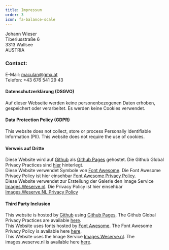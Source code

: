 ```yaml
---
title: Impressum
order: 3
icon: fa-balance-scale
---
```

Johann Wieser  
Tiberiusstraße 6  
3313 Wallsee  
AUSTRIA
### Contact:
E-Mail: maculan@gmx.at  
Telefon: +43 676 541 29 43
#### Datenschutzerklärung (DSGVO)
Auf dieser Webseite werden keine personenbezogenen Daten erhoben, gespeichert oder verarbeitet. Es werden keine Cookies verwendet.
#### Data Protection Policy (GDPR)
This website does not collect, store or process Personally Identifiable Information (PII). This website does not require the use of cookies.
#### Verweis auf Dritte
Diese Website wird auf [Github](https://www.github.com) als [Github Pages](https://pages.github.com) gehostet. Die Github Global Privacy Practices sind [hier](https://help.github.com/en/articles/global-privacy-practices) hinterlegt.  
Diese Website verwendet Symbole von [Font Awesome](https://fontawesome.com). Die Font Awesome Privacy Policy ist hier einsehbar [Font Awesome Privacy Policy](https://fontawesome.com/privacy).  
Diese Website verwendet zur Erstellung der Galerie den Image Service [Images.Weserve.nl](https://images.weserve.nl). Die Privacy Policy ist hier einsehbar [Images.Weserve.NL Privacy Policy](https://github.com/weserv/images/blob/4.x/Privacy-Policy.md)
#### Third Party Inclusion
This website is hosted by [Github](https://www.github.com) using [Github Pages](https://pages.github.com). The Github Global Privacy Practices are available [here](https://help.github.com/en/articles/global-privacy-practices).  
This Website uses fonts hosted by [Font Awesome](https://fontawesome.com). The Font Awesome Privacy Policy is available here [here](https://fontawesome.com/privacy).  
This Website uses the Image Service [Images.Weserve.nl](https://images.weserve.nl). The images.weserve.nl is available here [here](https://github.com/weserv/images/blob/4.x/Privacy-Policy.md).  

